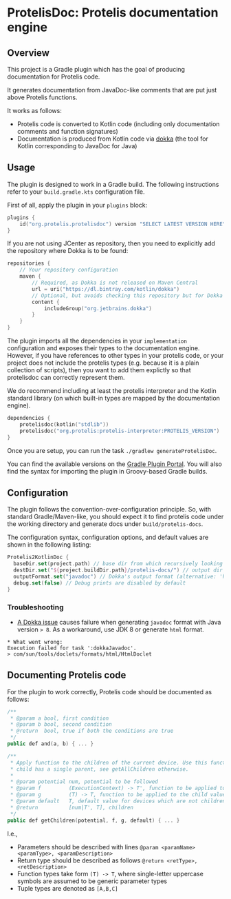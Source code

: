 # ProtelisDoc: Protelis documentation engine

## Overview

This project is a Gradle plugin which has the goal of producing documentation for Protelis code.

It generates documentation from JavaDoc-like comments that are put just above Protelis functions.

It works as follows:

- Protelis code is converted to Kotlin code (including only documentation comments and function signatures)
- Documentation is produced from Kotlin code via [dokka](https://github.com/Kotlin/dokka)
(the tool for Kotlin corresponding to JavaDoc for Java)

## Usage

The plugin is designed to work in a Gradle build.
The following instructions refer to your `build.gradle.kts` configuration file.

First of all, apply the plugin in your `plugins` block:

```kotlin
plugins {
    id("org.protelis.protelisdoc") version "SELECT LATEST VERSION HERE"
}
```

If you are not using JCenter as repository,
then you need to explicitly add the repository where Dokka is to be found:

```kotlin
repositories {
    // Your repository configuration
    maven {
        // Required, as Dokka is not released on Maven Central
        url = uri("https://dl.bintray.com/kotlin/dokka")
        // Optional, but avoids checking this repository but for Dokka
        content {
            includeGroup("org.jetbrains.dokka")
        }
    }
}
```

The plugin imports all the dependencies in your `implementation` configuration
and exposes their types to the documentation engine.
However, if you have references to other types in your protelis code,
or your project does not include the protelis types (e.g. because it is a plain collection of scripts),
then you want to add them explictly so that protelisdoc can correctly represent them.

We do recommend including at least the protelis interpreter and the Kotlin standard library
(on which built-in types are mapped by the documentation engine).

```kotlin
dependencies {
    protelisdoc(kotlin("stdlib"))
    protelisdoc("org.protelis:protelis-interpreter:PROTELIS_VERSION")
}
```

Once you are setup, you can run the task ``./gradlew generateProtelisDoc``.

You can find the available versions on the [Gradle Plugin Portal](https://plugins.gradle.org/plugin/org.protelis.protelisdoc).
You will also find the syntax for importing the plugin in Groovy-based Gradle builds.

## Configuration

The plugin follows the convention-over-configuration principle.
So, with standard Gradle/Maven-like,
you should expect it to find protelis code under the working directory and generate docs under `build/protelis-docs`.

The configuration syntax, configuration options, and default values are shown in the following listing:

```kotlin
Protelis2KotlinDoc {
  baseDir.set(project.path) // base dir from which recursively looking for .pt files
  destDir.set("${project.buildDir.path}/protelis-docs/") // output dir for docs
  outputFormat.set("javadoc") // Dokka's output format (alternative: 'html')
  debug.set(false) // Debug prints are disabled by default
}
```

### Troubleshooting

- [A Dokka issue](https://github.com/Kotlin/dokka/issues/294) causes failure when generating `javadoc` format with Java version `> 8`.
As a workaround, use JDK 8 or generate `html` format.
```
* What went wrong:
Execution failed for task ':dokkaJavadoc'.
> com/sun/tools/doclets/formats/html/HtmlDoclet
```

## Documenting Protelis code

For the plugin to work correctly, Protelis code should be documented as follows:

```kotlin
/**
 * @param a bool, first condition
 * @param b bool, second condition
 * @return  bool, true if both the conditions are true
 */
public def and(a, b) { ... }

/**
 * Apply function to the children of the current device. Use this function if every
 * child has a single parent, see getAllChildren otherwise.
 *
 * @param potential num, potential to be followed
 * @param f         (ExecutionContext) -> T', function to be applied to the child
 * @param g         (T) -> T, function to be applied to the child value
 * @param default   T, default value for devices which are not children
 * @return          [num|T', T], children
 */
public def getChildren(potential, f, g, default) { ... }
```

I.e.,

* Parameters should be described with lines `@param <paramName> <paramType>, <paramDescription>`
* Return type should be described as follows `@return <retType>, <retDescription>`
* Function types take form `(T) -> T`, where single-letter uppercase symbols are assumed to be generic parameter types
* Tuple types are denoted as `[A,B,C]`
